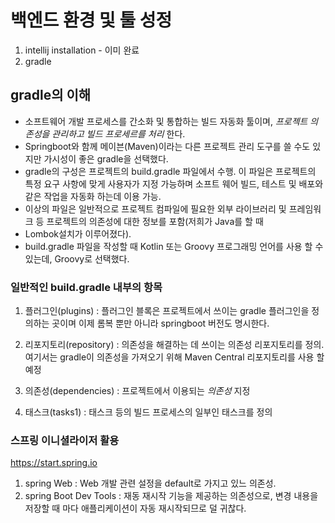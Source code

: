 # 백엔드 환경 및 툴 성정
1. intellij installation - 이미 완료
2. gradle


## gradle의 이해
- 소프트웨어 개발 프로세스를 간소화 및 통합하는 빌드 자동화 툴이며, _프로젝트 의존성을 관리하고 빌드 프로세르를 처리_ 한다.
- Springboot와 함께 메이븐(Maven)이라는 다른 프로젝트 관리 도구를 쓸 수도 있지만 가시성이 좋은 gradle을 선택했다.
- gradle의 구성은 프로젝트의 build.gradle 파일에서 수행. 이 파일은 프로젝트의 특정 요구 사항에 맞게 사용자가 지정 가능하며 소프트 웨어 빌드,
테스트 및 배포와 같은 작업을 자동화 하는데 이용 가능.
- 이상의 파일은 일반적으로 프로젝트 컴파일에 필요한 외부 라이브러리 및 프레임워크 등 프로젝트의 의존성에 대한 정보를 포함(저희가 Java를 할 때
- Lombok설치가 이루어졌다).
- build.gradle 파일을 작성할 때 Kotlin 또는 Groovy 프로그래밍 언어를 사용 할 수 있는데, Groovy로 선택했다.

### 일반적인 build.gradle 내부의 항목
1. 플러그인(plugins) : 플러그인 블록은 프로젝트에서 쓰이는 gradle 플러그인을 정의하는 곳이며 이제 롬복 뿐만 아니라 springboot 버전도 명시한다.

2. 리포지토리(repository) : 의존성을 해결하는 데 쓰이는 의존성 리포지토리를 정의. 여기서는 gradle이 의존성을 가져오기 위해 Maven Central 리포지토리를 사용 할 예정

3. 의존성(dependencies) : 프로젝트에서 이용되는 _의존성_ 지정

4. 태스크(tasks1) : 태스크 등의 빌드 프로세스의 일부인 태스크를 정의

### 스프링 이니셜라이저 활용
https://start.spring.io 

1. spring Web : Web 개발 관련 설정을 default로 가지고 있느 의존성.
2. spring Boot Dev Tools : 재동 재시작 기능을 제공하는 의존성으로, 변경 내용을 저장할 때 마다 애플리케이션이 자동 재시작되므로 덜 귀찮다.
